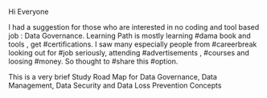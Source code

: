 Hi Everyone 

I had a suggestion for those who are interested in no coding and tool based job : Data Governance. Learning Path is mostly learning #dama book and tools , get #certifications. I saw many especially people from #careerbreak looking out for #job seriously, attending #advertisements , #courses and loosing #money. So thought to #share this #option.

This is a very brief Study Road Map for Data Governance, Data Management, Data Security and Data Loss Prevention Concepts
